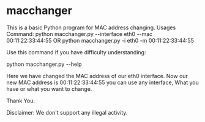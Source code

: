 # macchanger
This is a basic Python program for MAC address changing.
Usages Command:
python macchanger.py --interface eth0 --mac 00:11:22:33:44:55
OR
python macchanger.py -i eth0 -m 00:11:22:33:44:55

Use this command if you have difficulty understanding:

python macchanger.py --help

Here we have changed the MAC address of our eth0 interface. Now our new MAC address is 00:11:22:33:44:55
you can use any interface, What you have or what you want to change.

Thank You.

Disclaimer: We don't support any illegal activity.

